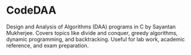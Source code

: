 # CodeDAA
Design and Analysis of Algorithms (DAA) programs in C by Sayantan Mukherjee. Covers topics like divide and conquer, greedy algorithms, dynamic programming, and backtracking. Useful for lab work, academic reference, and exam preparation.
